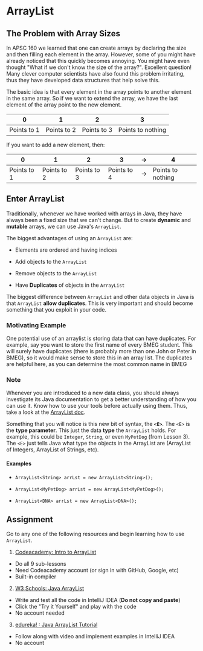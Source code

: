 # ArrayList

## The Problem with Array Sizes
In APSC 160 we learned that one can create arrays by declaring the size and then filling each element in the array. However, some of you might have already noticed that this quickly becomes annoying. You might have even thought "What if we don't know the size of the array?". Excellent question! Many clever computer scientists have also found this problem irritating, thus they have developed data structures that help solve this.

 The basic idea is that every element in the array points to another element in the same array. So if we want to extend the array, we have the last element of the array point to the new element.

|  0 |  1 | 2 | 3 |
|---|---|---|---|
| Points to 1  | Points to 2  | Points to 3  | Points to nothing  |

If you want to add a new element, then:

|  0 |  1 | 2 | 3 | -> | 4|
|---|---|---|---| --- | --- |
| Points to 1  | Points to 2  | Points to 3  | Points to 4  | -> | Points to nothing|


## Enter ArrayList
Traditionally, whenever we have worked with arrays in Java, they have always been a fixed size that we can't change. But to create **dynamic** and **mutable** arrays, we can use Java's `ArrayList`.

The biggest advantages of using an `ArrayList` are:
* Elements are ordered and having indices

* Add objects to the `ArrayList`

* Remove objects to the `ArrayList`

* Have **Duplicates** of objects in the `ArrayList`

The biggest difference between `ArrayList` and other data objects in Java is that `ArrayList` **allow duplicates**. This is very important and should become something that you exploit in your code.

### Motivating Example

One potential use of an arraylist is storing data that can have duplicates. For example, say you want to store the first name of every BMEG student. This will surely have duplicates (there is probably more than one John or Peter in BMEG), so it would make sense to store this in an array list. The duplicates are helpful here, as you can determine the most common name in BMEG

### Note
Whenever you are introduced to a new data class, you should always investigate its Java documentation to get a better understanding of how you can use it. Know how to use your tools before actually using them. Thus, take a look at the [ArrayList doc](https://docs.oracle.com/javase/8/docs/api/java/util/ArrayList.html).

Something that you will notice is this new bit of syntax, the <b>`<E>`</b>. The `<E>` is the **type parameter**. This just the data **type** the `ArrayList` holds. For example, this could be `Integer`, `String`, or even `MyPetDog` (from Lesson 3). The `<E>` just tells Java what type the objects in the ArrayList are (ArrayList of Integers, ArrayList of Strings, etc).

#### Examples
* `ArrayList<String> arrLst = new ArrayList<String>();`

*  `ArrayList<MyPetDog> arrLst = new ArrayList<MyPetDog>();`

* `ArrayList<DNA> arrLst = new ArrayList<DNA>();`


## Assignment
Go to any one of the following resources and begin learning how to use `ArrayList`.

1. [Codeacademy: Intro to ArrayList](https://www.codecademy.com/courses/learn-java/lessons/learn-java-arraylists/exercises/introduction)
  * Do all 9 sub-lessons
  * Need Codeacademy account (or sign in with GitHub, Google, etc)
  * Built-in compiler


2. [W3 Schools: Java ArrayList](https://www.w3schools.com/java/java_arraylist.asp)
  * Write and test all the code in IntelliJ IDEA (**Do not copy and paste**)
  * Click the "Try it Yourself" and play with the code
  * No account needed

3. [edureka! : Java ArrayList Tutorial](https://youtu.be/gmm7062i-tI?t=117)
  * Follow along with video and implement examples in IntelliJ IDEA
  * No account
